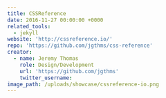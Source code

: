 ```yaml
---
title: CSSReference
date: 2016-11-27 00:00:00 +0000
related_tools:
  - jekyll
website: 'http://cssreference.io/'
repo: 'https://github.com/jgthms/css-reference'
creator:
  - name: Jeremy Thomas
    role: Design/Development
    url: 'https://github.com/jgthms'
    twitter_username:
image_path: /uploads/showcase/cssreference-io.png
---
```

